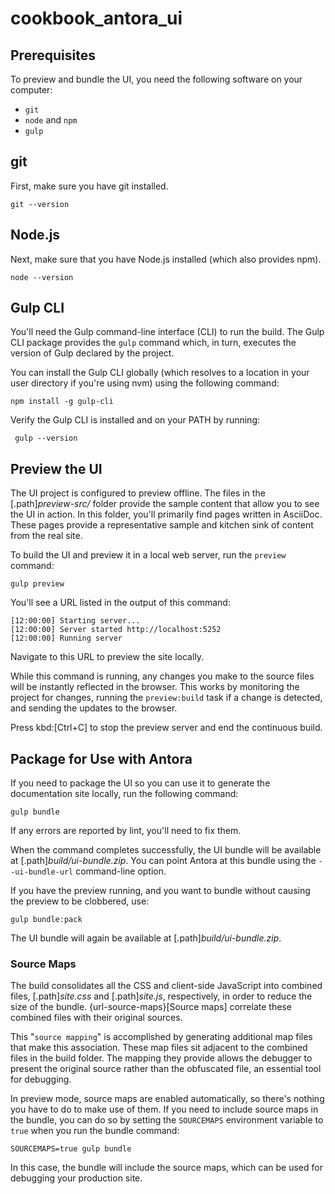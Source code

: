 # cookbook_antora_ui

## Prerequisites

To preview and bundle the UI, you need the following software on your computer:

* `git`
* `node` and `npm`
* `gulp`

## git

First, make sure you have git installed.

```shell
git --version
```

## Node.js

Next, make sure that you have Node.js installed (which also provides npm).

```shell
node --version
```


## Gulp CLI

You'll need the Gulp command-line interface (CLI) to run the build.
The Gulp CLI package provides the `gulp` command which, in turn, executes the version of Gulp declared by the project.

You can install the Gulp CLI globally (which resolves to a location in your user directory if you're using nvm) using the following command:

```shell
npm install -g gulp-cli
```

Verify the Gulp CLI is installed and on your PATH by running:

```shell
 gulp --version
```

## Preview the UI

The  UI project is configured to preview offline.
The files in the [.path]_preview-src/_ folder provide the sample content that allow you to see the UI in action.
In this folder, you'll primarily find pages written in AsciiDoc.
These pages provide a representative sample and kitchen sink of content from the real site.

To build the UI and preview it in a local web server, run the `preview` command:

```shell
gulp preview
```

You'll see a URL listed in the output of this command:

```plaintext
[12:00:00] Starting server...
[12:00:00] Server started http://localhost:5252
[12:00:00] Running server
```

Navigate to this URL to preview the site locally.

While this command is running, any changes you make to the source files will be instantly reflected in the browser.
This works by monitoring the project for changes, running the `preview:build` task if a change is detected, and sending the updates to the browser.

Press kbd:[Ctrl+C] to stop the preview server and end the continuous build.

## Package for Use with Antora

If you need to package the UI so you can use it to generate the documentation site locally, run the following command:

```shell
gulp bundle
```

If any errors are reported by lint, you'll need to fix them.

When the command completes successfully, the UI bundle will be available at [.path]_build/ui-bundle.zip_.
You can point Antora at this bundle using the `--ui-bundle-url` command-line option.

If you have the preview running, and you want to bundle without causing the preview to be clobbered, use:

```shell
gulp bundle:pack
```

The UI bundle will again be available at [.path]_build/ui-bundle.zip_.

### Source Maps

The build consolidates all the CSS and client-side JavaScript into combined files, [.path]_site.css_ and [.path]_site.js_, respectively, in order to reduce the size of the bundle.
{url-source-maps}[Source maps] correlate these combined files with their original sources.

This "`source mapping`" is accomplished by generating additional map files that make this association.
These map files sit adjacent to the combined files in the build folder.
The mapping they provide allows the debugger to present the original source rather than the obfuscated file, an essential tool for debugging.

In preview mode, source maps are enabled automatically, so there's nothing you have to do to make use of them.
If you need to include source maps in the bundle, you can do so by setting the `SOURCEMAPS` environment variable to `true` when you run the bundle command:

```shell
SOURCEMAPS=true gulp bundle
```

In this case, the bundle will include the source maps, which can be used for debugging your production site.
